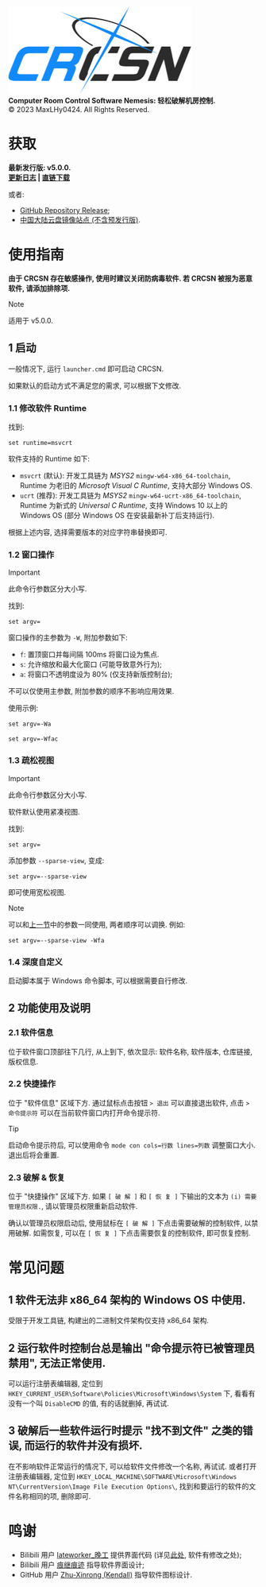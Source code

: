 ![logo](img/title.png)\
**Computer Room Control Software Nemesis: 轻松破解机房控制.**\
©️ 2023 MaxLHy0424. All Rights Reserved.

# 获取

**最新发行版: v5.0.0.**\
**[更新日志](https://github.com/MaxLHy0424/CRCSN/releases/tag/v5.0.0) | [直链下载](https://github.com/MaxLHy0424/CRCSN/releases/download/v5.0.0/CRCSN-v5.0.0.7z)**

或者:

- [GitHub Repository Release](https://github.com/MaxLHy0424/CRCSN/releases);
- [中国大陆云盘镜像站点 (不含预发行版)](https://www.123pan.com/s/UzthTd-MkTRh.html).

# 使用指南

**由于 CRCSN 存在敏感操作, 使用时建议关闭防病毒软件. 若 CRCSN 被报为恶意软件, 请添加排除项.**

> [!NOTE]
> 适用于 v5.0.0.

## 1 启动

一般情况下, 运行 `launcher.cmd` 即可启动 CRCSN.

如果默认的启动方式不满足您的需求, 可以根据下文修改.

### 1.1 修改软件 Runtime

找到:

```dos
set runtime=msvcrt
```

软件支持的 Runtime 如下:

 - `msvcrt` (默认): 开发工具链为 *MSYS2* `mingw-w64-x86_64-toolchain`, Runtime 为老旧的 *Microsoft Visual C Runtime*, 支持大部分 Windows OS.
 - `ucrt` (推荐): 开发工具链为 *MSYS2* `mingw-w64-ucrt-x86_64-toolchain`,  Runtime 为新式的 *Universal C Runtime*, 支持 Windows 10 以上的 Windows OS (部分 Windows OS 在安装最新补丁后支持运行).

根据上述内容, 选择需要版本的对应字符串替换即可.

### 1.2 窗口操作

> [!IMPORTANT]
> 此命令行参数区分大小写.

找到:

```dos
set argv=
```

窗口操作的主参数为 `-W`, 附加参数如下:

 - `f`: 置顶窗口并每间隔 100ms 将窗口设为焦点.
 - `s`: 允许缩放和最大化窗口 (可能导致意外行为);
 - `a`: 将窗口不透明度设为 80% (仅支持新版控制台);

不可以仅使用主参数, 附加参数的顺序不影响应用效果.

使用示例:

```dos
set argv=-Wa
```

```dos
set argv=-Wfac
```

### 1.3 疏松视图

> [!IMPORTANT]
> 此命令行参数区分大小写.

软件默认使用紧凑视图.

找到:

```dos
set argv=
```

添加参数 `--sparse-view`, 变成:

```dos
set argv=--sparse-view
```

即可使用宽松视图.

> [!NOTE]
> 可以和[上一节](#12-窗口操作)中的参数一同使用, 两者顺序可以调换. 例如:
> 
> ```dos
> set argv=--sparse-view -Wfa
> ```

### 1.4 深度自定义

启动脚本属于 Windows 命令脚本, 可以根据需要自行修改.

## 2 功能使用及说明

### 2.1 软件信息

位于软件窗口顶部往下几行, 从上到下, 依次显示: 软件名称, 软件版本, 仓库链接, 版权信息.

### 2.2 快捷操作

位于 "软件信息" 区域下方. 通过鼠标点击按钮 `> 退出` 可以直接退出软件, 点击 `> 命令提示符` 可以在当前软件窗口内打开命令提示符.

> [!TIP]
> 启动命令提示符后, 可以使用命令 `mode con cols=行数 lines=列数` 调整窗口大小. 退出后将会重置.

### 2.3 破解 & 恢复

位于 "快捷操作" 区域下方. 如果 `[ 破 解 ]` 和 `[ 恢 复 ]` 下输出的文本为 `(i) 需要管理员权限.`, 请以管理员权限重新启动软件.

确认以管理员权限启动后, 使用鼠标在 `[ 破 解 ]` 下点击需要破解的控制软件, 以禁用破解. 如需恢复, 可以在 `[ 恢 复 ]` 下点击需要恢复的控制软件, 即可恢复控制.

# 常见问题

## 1 软件无法非 x86_64 架构的 Windows OS 中使用.

受限于开发工具链, 构建出的二进制文件架构仅支持 x86_64 架构.

## 2 运行软件时控制台总是输出 "命令提示符已被管理员禁用", 无法正常使用.

可以运行注册表编辑器, 定位到 `HKEY_CURRENT_USER\Software\Policies\Microsoft\Windows\System` 下, 看看有没有一个叫 `DisableCMD` 的值, 有的话就删掉, 再试试.

## 3 破解后一些软件运行时提示 "找不到文件" 之类的错误, 而运行的软件并没有损坏.

在不影响软件正常运行的情况下, 可以给软件文件修改一个名称, 再试试. 或者打开注册表编辑器, 定位到 `HKEY_LOCAL_MACHINE\SOFTWARE\Microsoft\Windows NT\CurrentVersion\Image File Execution Options\`, 找到和要运行的软件的文件名称相同的项, 删除即可.

# 鸣谢

- Bilibili 用户 [lateworker_晚工](https://space.bilibili.com/39337803) 提供界面代码 (详见[此处](https://www.bilibili.com/video/BV1X14y1n7S4/), 软件有修改之处);
- Bilibili 用户 [痕继痕迹](https://space.bilibili.com/39337803) 指导软件界面设计;
- GitHub 用户 [Zhu-Xinrong (Kendall)](https://github.com/Zhu-Xinrong) 指导软件图标设计.
